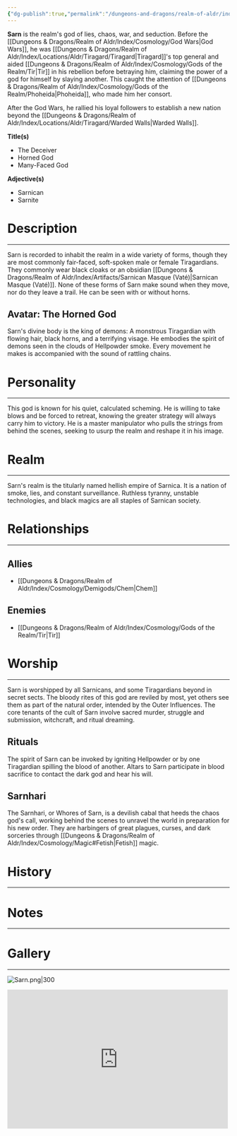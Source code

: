 ```yaml
---
{"dg-publish":true,"permalink":"/dungeons-and-dragons/realm-of-aldr/index/cosmology/gods-of-the-realm/sarn/"}
---
```


**Sarn** is the realm's god of lies, chaos, war, and seduction. Before the [[Dungeons & Dragons/Realm of Aldr/Index/Cosmology/God Wars\|God Wars]], he was [[Dungeons & Dragons/Realm of Aldr/Index/Locations/Aldr/Tiragard/Tiragard\|Tiragard]]'s top general and aided [[Dungeons & Dragons/Realm of Aldr/Index/Cosmology/Gods of the Realm/Tir\|Tir]] in his rebellion before betraying him, claiming the power of a god for himself by slaying another. This caught the attention of [[Dungeons & Dragons/Realm of Aldr/Index/Cosmology/Gods of the Realm/Phoheida\|Phoheida]], who made him her consort.

After the God Wars, he rallied his loyal followers to establish a new nation beyond the [[Dungeons & Dragons/Realm of Aldr/Index/Locations/Aldr/Tiragard/Warded Walls\|Warded Walls]].

**Title(s)**
- The Deceiver
- Horned God
- Many-Faced God

**Adjective(s)**
- Sarnican
- Sarnite
# Description
---
Sarn is recorded to inhabit the realm in a wide variety of forms, though they are most commonly fair-faced, soft-spoken male or female Tiragardians. They commonly wear black cloaks or an obsidian [[Dungeons & Dragons/Realm of Aldr/Index/Artifacts/Sarnican Masque (Vaté)\|Sarnican Masque (Vaté)]]. None of these forms of Sarn make sound when they move, nor do they leave a trail. He can be seen with or without horns.
## Avatar: The Horned God
Sarn's divine body is the king of demons: A monstrous Tiragardian with flowing hair, black horns, and a terrifying visage. He embodies the spirit of demons seen in the clouds of Hellpowder smoke. Every movement he makes is accompanied with the sound of rattling chains.
# Personality
---
This god is known for his quiet, calculated scheming. He is willing to take blows and be forced to retreat, knowing the greater strategy will always carry him to victory. He is a master manipulator who pulls the strings from behind the scenes, seeking to usurp the realm and reshape it in his image.
# Realm
---
Sarn's realm is the titularly named hellish empire of Sarnica. It is a nation of smoke, lies, and constant surveillance. Ruthless tyranny, unstable technologies, and black magics are all staples of Sarnican society.
# Relationships
---
## Allies
- [[Dungeons & Dragons/Realm of Aldr/Index/Cosmology/Demigods/Chem\|Chem]]
## Enemies
- [[Dungeons & Dragons/Realm of Aldr/Index/Cosmology/Gods of the Realm/Tir\|Tir]]
# Worship
---
Sarn is worshipped by all Sarnicans, and some Tiragardians beyond in secret sects. The bloody rites of this god are reviled by most, yet others see them as part of the natural order, intended by the Outer Influences. The core tenants of the cult of Sarn involve sacred murder, struggle and submission, witchcraft, and ritual dreaming.
## Rituals
The spirit of Sarn can be invoked by igniting Hellpowder or by one Tiragardian spilling the blood of another. Altars to Sarn participate in blood sacrifice to contact the dark god and hear his will.
## Sarnhari
The Sarnhari, or Whores of Sarn, is a devilish cabal that heeds the chaos god's call, working behind the scenes to unravel the world in preparation for his new order. They are harbingers of great plagues, curses, and dark sorceries through [[Dungeons & Dragons/Realm of Aldr/Index/Cosmology/Magic#Fetish\|Fetish]] magic.
# History
---
# Notes
---
# Gallery
---
![Sarn.png|300](/img/user/Attachments/Dungeons%20&%20Dragons%20Attachments/Sarn.png)
<iframe width="500" height="315" src="https://www.youtube.com/embed/VijbUkATmLc?si=WWkjROpsXinu9Big" title="YouTube video player" frameborder="0" allow="accelerometer; autoplay; clipboard-write; encrypted-media; gyroscope; picture-in-picture; web-share" referrerpolicy="strict-origin-when-cross-origin" allowfullscreen></iframe>